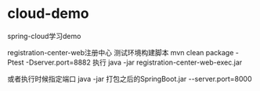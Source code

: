# cloud-demo
spring-cloud学习demo



registration-center-web注册中心
测试环境构建脚本
mvn clean package  -Ptest -Dserver.port=8882
执行
java -jar registration-center-web-exec.jar

或者执行时候指定端口  java -jar 打包之后的SpringBoot.jar  --server.port=8000



